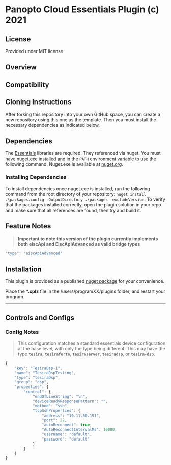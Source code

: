 # Panopto Cloud Essentials Plugin (c) 2021

## License

Provided under MIT license

## Overview

## Compatibility

## Cloning Instructions

After forking this repository into your own GitHub space, you can create a new repository using this one as the template. Then you must install the necessary dependencies as indicated below.

## Dependencies

The [Essentials](https://github.com/PepperDash/Essentials) libraries are required. They referenced via nuget. You must have nuget.exe installed and in the `PATH` environment variable to use the following command. Nuget.exe is available at [nuget.org](https://dist.nuget.org/win-x86-commandline/latest/nuget.exe).

### Installing Dependencies

To install dependencies once nuget.exe is installed, run the following command from the root directory of your repository:
`nuget install .\packages.config -OutputDirectory .\packages -excludeVersion`.
To verify that the packages installed correctly, open the plugin solution in your repo and make sure that all references are found, then try and build it.

## Feature Notes

> **Important to note this version of the plugin currently implements both eiscApi and EiscApiAdvanced as valid bridge types**

```javascript
"type": "eiscApiAdvanced"
```

## Installation

This plugin is provided as a published [nuget package](https://www.nuget.org/packages/PepperDash.Essentials.Plugin.PanoptoCloudEpi) for your convenience.

Place the **\*.cplz** file in the /users/programXX/plugins folder, and restart your program.

---

## Controls and Configs

### Config Notes

> This configuration matches a standard essentials device configuration at the base level, with only the type being different. This may have the type **`tesira`**, **`tesiraforte`**, **`tesiraserver`**, **`tesiradsp`**, or **`tesira-dsp`**.

```javascript
{
    "key": "TesiraDsp-1",
    "name": "TesiraDspTesting",
    "type": "tesiraDsp",
    "group": "dsp",
    "properties": {
        "control": {
            "endOfLineString": "\n",
            "deviceReadyResponsePattern": "",
            "method": "ssh",
            "tcpSshProperties": {
                "address": "10.11.50.191",
                "port": 22,
                "autoReconnect": true,
                "AutoReconnectIntervalMs": 10000,
                "username": "default",
                "password": "default"
            }
        }
    }
}
```
